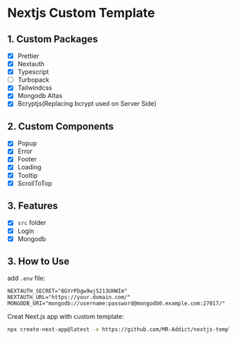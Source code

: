 # Nextjs Custom Template

## 1. Custom Packages

- [x] Prettier
- [x] Nextauth
- [x] Typescript
- [ ] Turbopack
- [x] Tailwindcss
- [x] Mongodb Altas
- [x] Bcryptjs(Replacing bcrypt used on Server Side)

## 2. Custom Components

- [x] Popup
- [x] Error
- [x] Footer
- [x] Loading
- [x] Tooltip
- [x] ScrollToTop

## 3. Features

- [x] `src` folder
- [x] Login
- [x] Mongodb

## 3. How to Use

add `.env` file:

```env
NEXTAUTH_SECRET="8GYrPDgw9wj5213UHWIm"
NEXTAUTH_URL="https://your.domain.com/"
MONGODB_URI="mongodb://username:password@mongodb0.example.com:27017/"
```

Creat Next.js app with custom template:

```bash
npx create-next-app@latest -e https://github.com/MR-Addict/nextjs-template
```
